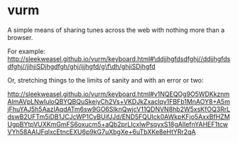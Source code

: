 vurm
====

A simple means of sharing tunes across the web with nothing more than a browser.

For example: http://sleekweasel.github.io/vurm/keyboard.html#\ddjjhgfdsdfghj//ddjjhgfdsdfghj//jihjiSDjhgdfgh/ghj/ijjhgfd/g\f\dh/ghjiSDjhgfd

Or, stretching things to the limits of sanity and with an error or two: 

http://sleekweasel.github.io/vurm/keyboard.html#v1NQEQOg9O5WDKkznmAlmAVpLNwIuloQBYQBQuSkeiyCh2Vs+VKDJkZxaclqv1FBFb1MnAOY8+A5mjFhuYAJ5h5AazIAqdATm6sw9GO6SIknQwjcV11QDNVN8hb2W5xsKfOQ3RrLdswB2UFTm5iDB1JCJcWP1CvBUifJJd/END5FQUIck0AWkpKFjo5AxxBfHZMUgpBYtpVUXKmGmFS6oxucm5+aQb2prLIcxlwPsqyxS18gAlIefnYAHEF1tcwVYh58AAlJFqlxcEtncEXU6p9kG7uXbgXe+6uTbXKe8eHtYRr2qA
